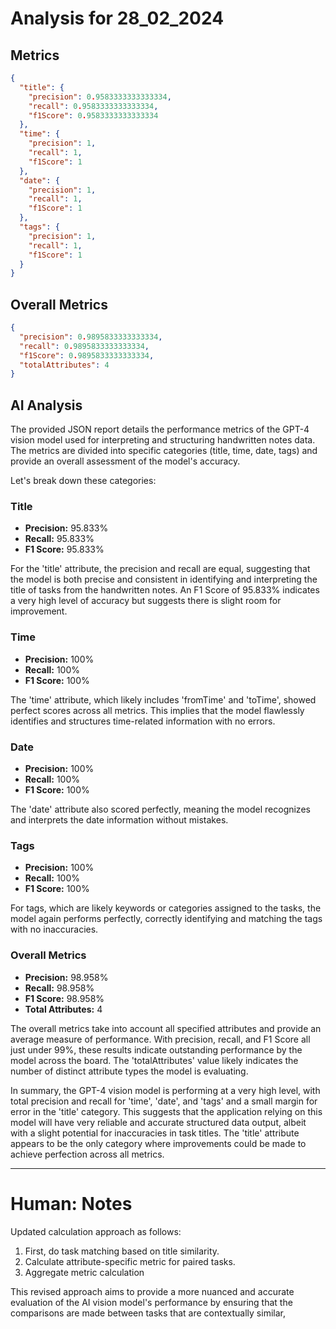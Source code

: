 # Analysis for 28_02_2024

## Metrics

```json
{
  "title": {
    "precision": 0.9583333333333334,
    "recall": 0.9583333333333334,
    "f1Score": 0.9583333333333334
  },
  "time": {
    "precision": 1,
    "recall": 1,
    "f1Score": 1
  },
  "date": {
    "precision": 1,
    "recall": 1,
    "f1Score": 1
  },
  "tags": {
    "precision": 1,
    "recall": 1,
    "f1Score": 1
  }
}
```

## Overall Metrics

```json
{
  "precision": 0.9895833333333334,
  "recall": 0.9895833333333334,
  "f1Score": 0.9895833333333334,
  "totalAttributes": 4
}
```

## AI Analysis

The provided JSON report details the performance metrics of the GPT-4 vision model used for interpreting and structuring handwritten notes data. The metrics are divided into specific categories (title, time, date, tags) and provide an overall assessment of the model's accuracy.

Let's break down these categories:

### Title

- **Precision:** 95.833%
- **Recall:** 95.833%
- **F1 Score:** 95.833%

For the 'title' attribute, the precision and recall are equal, suggesting that the model is both precise and consistent in identifying and interpreting the title of tasks from the handwritten notes. An F1 Score of 95.833% indicates a very high level of accuracy but suggests there is slight room for improvement.

### Time

- **Precision:** 100%
- **Recall:** 100%
- **F1 Score:** 100%

The 'time' attribute, which likely includes 'fromTime' and 'toTime', showed perfect scores across all metrics. This implies that the model flawlessly identifies and structures time-related information with no errors.

### Date

- **Precision:** 100%
- **Recall:** 100%
- **F1 Score:** 100%

The 'date' attribute also scored perfectly, meaning the model recognizes and interprets the date information without mistakes.

### Tags

- **Precision:** 100%
- **Recall:** 100%
- **F1 Score:** 100%

For tags, which are likely keywords or categories assigned to the tasks, the model again performs perfectly, correctly identifying and matching the tags with no inaccuracies.

### Overall Metrics

- **Precision:** 98.958%
- **Recall:** 98.958%
- **F1 Score:** 98.958%
- **Total Attributes:** 4

The overall metrics take into account all specified attributes and provide an average measure of performance. With precision, recall, and F1 Score all just under 99%, these results indicate outstanding performance by the model across the board. The 'totalAttributes' value likely indicates the number of distinct attribute types the model is evaluating.

In summary, the GPT-4 vision model is performing at a very high level, with total precision and recall for 'time', 'date', and 'tags' and a small margin for error in the 'title' category. This suggests that the application relying on this model will have very reliable and accurate structured data output, albeit with a slight potential for inaccuracies in task titles. The 'title' attribute appears to be the only category where improvements could be made to achieve perfection across all metrics.

---

# Human: Notes

Updated calculation approach as follows:

1. First, do task matching based on title similarity.
2. Calculate attribute-specific metric for paired tasks.
3. Aggregate metric calculation

This revised approach aims to provide a more nuanced and accurate evaluation of the AI vision model's performance by ensuring that the comparisons are made between tasks that are contextually similar,
